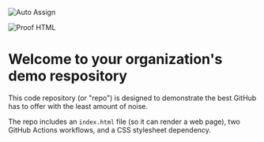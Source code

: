 ![Auto Assign](https://github.com/JAYANTH-ORG/demo-repository/actions/workflows/auto-assign.yml/badge.svg)

![Proof HTML](https://github.com/JAYANTH-ORG/demo-repository/actions/workflows/proof-html.yml/badge.svg)

# Welcome to your organization's demo respository
This code repository (or "repo") is designed to demonstrate the best GitHub has to offer with the least amount of noise.

The repo includes an `index.html` file (so it can render a web page), two GitHub Actions workflows, and a CSS stylesheet dependency.
